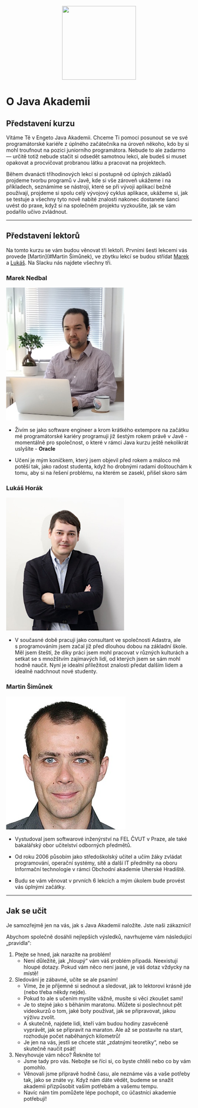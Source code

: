 <p align="center">
  <img src="https://engeto.cz/wp-content/uploads/2019/01/engeto-square.png" width="200" height="200">
</p>

# O&nbsp;Java Akademii


## Představení kurzu

Vítáme Tě v&nbsp;Engeto Java Akademii. Chceme Ti pomoci posunout se ve své programátorské kariéře z&nbsp;úplného začátečníka na úroveň někoho, kdo by si mohl troufnout na pozici juniorního programátora. Nebude to ale zadarmo &mdash; určitě totiž nebude stačit si odsedět samotnou lekci, ale budeš si muset opakovat a procvičovat probranou látku a pracovat na projektech.

Během dvanácti tříhodinových lekcí si postupně od úplných základů projdeme tvorbu programů v Javě, kde si vše zároveň ukážeme i na příkladech, seznámíme se nástroji, které se při vývoji aplikací bežně používají, projdeme si spolu celý vývojový cyklus aplikace, ukážeme si, jak se testuje a všechny tyto nově nabité znalosti nakonec dostanete šanci uvést do praxe, když si na společném projektu vyzkoušíte, jak se vám podařilo učivo zvládnout.

---

## Představení lektorů

Na tomto kurzu se vám budou věnovat tři lektoři. Prvními šesti lekcemi vás provede [Martin](#Martin Šimůnek), ve zbytku lekcí se budou střídat [Marek](#marek-nedbal) a&nbsp;[Lukáš](#lukas-horak). Na Slacku nás najdete všechny tři.

### Marek Nedbal
<p align="left">
 <img src="mareknedbal.jpg" height="360">
</p>

- Živím se jako software engineer a krom krátkého extempore na začátku mé programátorské kariéry programuji již šestým rokem právě v Javě - momentálně pro společnost, o které v rámci Java kurzu ještě nekolikrát uslyšíte - <b>Oracle</b>

- Učení je mým koníčkem, který jsem objevil před rokem a máloco mě potěší tak, jako radost studenta, když ho drobnými radami doštouchám k tomu, aby si na řešení problému, na kterém se zasekl, přišel skoro sám

### Lukáš Horák
<p align="left">
  <img src="lukashorak.jpg" height="360">
</p>

- V&nbsp;současné době pracuji jako consultant ve společnosti Adastra, ale s&nbsp;programováním jsem začal již před dlouhou dobou na základní škole. Měl jsem šteští, že díky práci jsem mohl pracovat v různých kulturách a setkat se s množštvím zajímavých lidí, od kterých jsem se sám mohl hodně naučit. Nyní je idealní příležitost znalosti předat dalším lidem a idealně nadchnout nové studenty.

### Martin Šimůnek
<p align="left">
 <img src="martinsimunek.jpg" height="360">
</p>

- Vystudoval jsem softwarové inženýrství na FEL ČVUT v&nbsp;Praze, ale také bakalářský obor učitelství odborných předmětů. 

- Od roku 2006 působím jako středoškolský učitel a&nbsp;učím žáky zvládat programování, operační systémy, sítě a&nbsp;další IT předměty na oboru Informační technologie v&nbsp;rámci Obchodní akademie Uherské Hradiště.

- Budu se vám věnovat v&nbsp;prvních 6&nbsp;lekcích a&nbsp;mým úkolem bude provést vás úplnými začátky.

---

## Jak se učit
Je samozřejmě jen na vás, jak s&nbsp;Java Akademií naložíte. Jste naši zákazníci!

Abychom společně dosáhli nejlepších výsledků, navrhujeme vám následující „pravidla“:
1. Ptejte se hned, jak narazíte na problém!
	- Není důležité, jak „hloupý“ vám váš problém připadá. Neexistují hloupé dotazy. Pokud vám něco není jasné, je váš dotaz vždycky na místě!
2. Sledování je zábavné, učíte se ale psaním!
	- Víme, že je příjemné si sednout a&nbsp;sledovat, jak to lektorovi krásně jde (nebo třeba někdy nejde).
	- Pokud to ale s&nbsp;učením myslíte vážně, musíte si věci zkoušet sami!
	- Je to stejné jako s&nbsp;běháním maratonu. Můžete si poslechnout pět videokurzů o tom, jaké boty používat, jak se připravovat, jakou výživu zvolit.
	- A&nbsp;skutečně, najdete lidi, kteří vám budou hodiny zasvěceně vyprávět, jak se připravit na maraton. Ale až se postavíte na start, rozhoduje počet naběhaných kilometrů!
	- Je jen na vás, jestli se chcete stát „zdatnými teoretiky“, nebo se skutečně naučit psát!
3. Nevyhovuje vám něco? Řekněte to!
	- Jsme tady pro vás. Nebojte se říci si, co byste chtěli nebo co by vám pomohlo.
	- Věnovali jsme přípravě hodně času, ale neznáme vás a&nbsp;vaše potřeby tak, jako se znáte vy. Když nám dáte vědět, budeme se snažit akademii přizpůsobit vašim potřebám a&nbsp;vašemu tempu. 
	- Navíc nám tím pomůžete lépe pochopit, co účastníci akademie potřebují!
